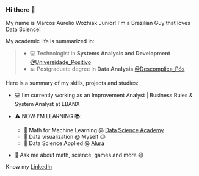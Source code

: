 ### Hi there 👋

My name is Marcos Aurelio Wozhiak Junior!
I'm a Brazilian Guy that loves Data Science!


My academic life is summarized in:
 > - 💻 Technologist in **Systems Analysis and Development** [@Universidade_Positivo](https://www.up.edu.br/)
 > - 📊 Postgraduate degree in **Data Analysis** [@Descomplica_Pós](https://descomplica.com.br/pos-graduacao/)

Here is a summary of my skills, projects and studies:

- 💻 I’m currently working as an Improvement Analyst | Business Rules & System Analyst at EBANX

- ⚠️ NOW I'M LEARNING 📚:
  - 📗 Math for Machine Learning @ [Data Science Academy](https://www.datascienceacademy.com.br/course?courseid=matematica-para-machine-learning)
  - 📕 Data visualization @ Myself 😉
  - 📘 Data Science Applied @ [Alura](https://www.alura.com.br/bootcamp/data-science-aplicada/matriculas-abertas)
    
- 💬 Ask me about math, science, games and more 😄

Know my [LinkedIn](https://www.linkedin.com/in/aureliowozhiak/)
